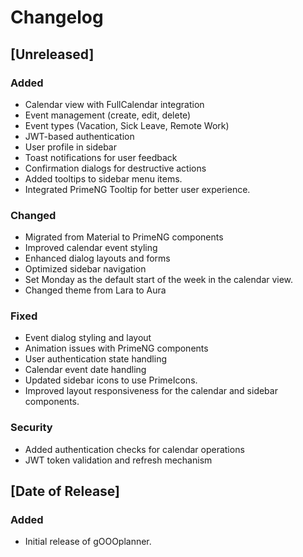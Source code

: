 # Changelog

## [Unreleased]
### Added
- Calendar view with FullCalendar integration
- Event management (create, edit, delete)
- Event types (Vacation, Sick Leave, Remote Work)
- JWT-based authentication
- User profile in sidebar
- Toast notifications for user feedback
- Confirmation dialogs for destructive actions
- Added tooltips to sidebar menu items.
- Integrated PrimeNG Tooltip for better user experience.

### Changed
- Migrated from Material to PrimeNG components
- Improved calendar event styling
- Enhanced dialog layouts and forms
- Optimized sidebar navigation
- Set Monday as the default start of the week in the calendar view.
- Changed theme from Lara to Aura

### Fixed
- Event dialog styling and layout
- Animation issues with PrimeNG components
- User authentication state handling
- Calendar event date handling
- Updated sidebar icons to use PrimeIcons.
- Improved layout responsiveness for the calendar and sidebar components.

### Security
- Added authentication checks for calendar operations
- JWT token validation and refresh mechanism

## [Date of Release]
### Added
- Initial release of gOOOplanner.
